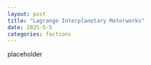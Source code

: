 ```yaml
---
layout: post
title: "Lagrange Interplanetary Motorworks"
date: 2025-5-5
categories: factions
---
```

placeholder